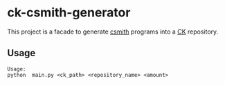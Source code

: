 # ck-csmith-generator

This project is a facade to generate [csmith](https://github.com/csmith-project/csmith) programs into a [CK](https://github.com/ctuning/ck/) repository.

## Usage

```
Usage:
python  main.py <ck_path> <repository_name> <amount>
```